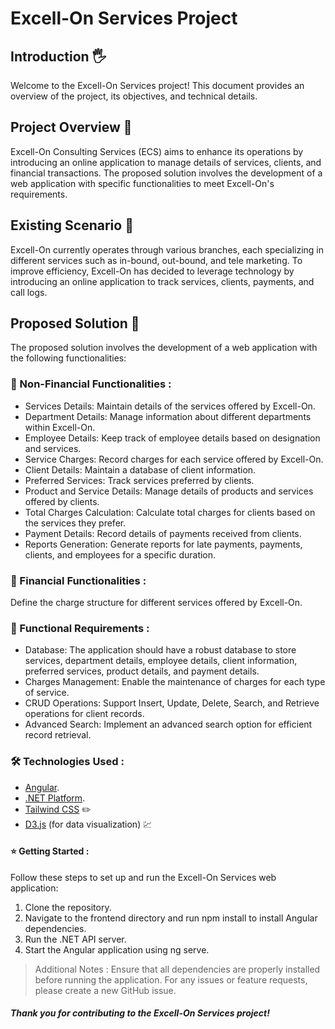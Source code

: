 # Excell-On Services Project 
## Introduction :raised_hand_with_fingers_splayed:
Welcome to the Excell-On Services project! This document provides an overview of the project, its objectives, and technical details.

## Project Overview :open_book:
Excell-On Consulting Services (ECS) aims to enhance its operations by introducing an online application to manage details of services, clients, and financial transactions. The proposed solution involves the development of a web application with specific functionalities to meet Excell-On's requirements.

## Existing Scenario :scroll:
Excell-On currently operates through various branches, each specializing in different services such as in-bound, out-bound, and tele marketing. To improve efficiency, Excell-On has decided to leverage technology by introducing an online application to track services, clients, payments, and call logs.

## Proposed Solution :bookmark_tabs:
The proposed solution involves the development of a web application with the following functionalities:

### :pushpin: Non-Financial Functionalities :
  - Services Details: Maintain details of the services offered by Excell-On.
  - Department Details: Manage information about different departments within Excell-On.
  - Employee Details: Keep track of employee details based on designation and services.
  - Service Charges: Record charges for each service offered by Excell-On.
  - Client Details: Maintain a database of client information.
  - Preferred Services: Track services preferred by clients.
  - Product and Service Details: Manage details of products and services offered by clients.
  - Total Charges Calculation: Calculate total charges for clients based on the services they prefer.
  - Payment Details: Record details of payments received from clients.
  - Reports Generation: Generate reports for late payments, payments, clients, and employees for a specific duration.

### :pushpin: Financial Functionalities : 
  Define the charge structure for different services offered by Excell-On.

### :pushpin: Functional Requirements :
- Database: The application should have a robust database to store services, department details, employee details, client information, preferred services, product details, and payment details.
- Charges Management: Enable the maintenance of charges for each type of service.
- CRUD Operations: Support Insert, Update, Delete, Search, and Retrieve operations for client records.
- Advanced Search: Implement an advanced search option for efficient record retrieval.

### :hammer_and_wrench: Technologies Used :
- [Angular](https://angular.io/).
- [.NET Platform](https://github.com/dotnet).
- [Tailwind CSS](https://tailwindcss.com/) :pencil2:
- [D3.js](https://d3js.org/) (for data visualization) :chart:


#### :star: Getting Started : 
Follow these steps to set up and run the Excell-On Services web application:
  1. Clone the repository.
  2. Navigate to the frontend directory and run npm install to install Angular dependencies.
  3. Run the .NET API server.
  4. Start the Angular application using ng serve.

> Additional Notes :
Ensure that all dependencies are properly installed before running the application.
For any issues or feature requests, please create a new GitHub issue.
##### Thank you for contributing to the Excell-On Services project!
